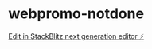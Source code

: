# webpromo-notdone

[Edit in StackBlitz next generation editor ⚡️](https://stackblitz.com/~/github.com/sprdgx/webpromo-notdone)